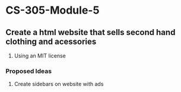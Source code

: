 # CS-305-Module-5
##  Create a html website that sells second hand clothing and acessories 
1. Using an MIT license 

### Proposed Ideas 
1. Create sidebars on website with ads

